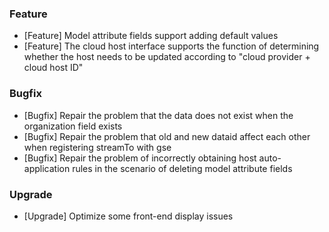 ### Feature

- [Feature] Model attribute fields support adding default values
- [Feature] The cloud host interface supports the function of determining whether the host needs to be updated according to "cloud provider + cloud host ID"

### Bugfix

- [Bugfix] Repair the problem that the data does not exist when the organization field exists
- [Bugfix] Repair the problem that old and new dataid affect each other when registering streamTo with gse
- [Bugfix] Repair the problem of incorrectly obtaining host auto-application rules in the scenario of deleting model attribute fields

### Upgrade

- [Upgrade] Optimize some front-end display issues

